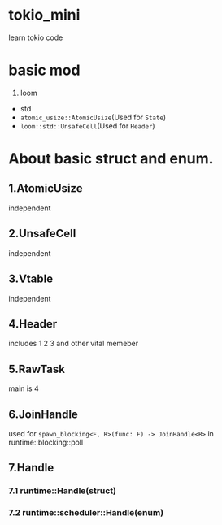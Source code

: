 # tokio_mini
learn tokio code

# basic mod
1. loom
  - std
   - `atomic_usize::AtomicUsize`(Used for `State`)
   - `loom::std::UnsafeCell`(Used for `Header`)

# About basic struct and enum.
## 1.AtomicUsize
independent

## 2.UnsafeCell
independent

## 3.Vtable
independent

## 4.Header
includes 1 2 3 and other vital memeber

## 5.RawTask
main is 4

## 6.JoinHandle
used for `spawn_blocking<F, R>(func: F) -> JoinHandle<R>`
in runtime::blocking::poll

## 7.Handle
### 7.1 runtime::Handle(struct)
### 7.2 runtime::scheduler::Handle(enum)
